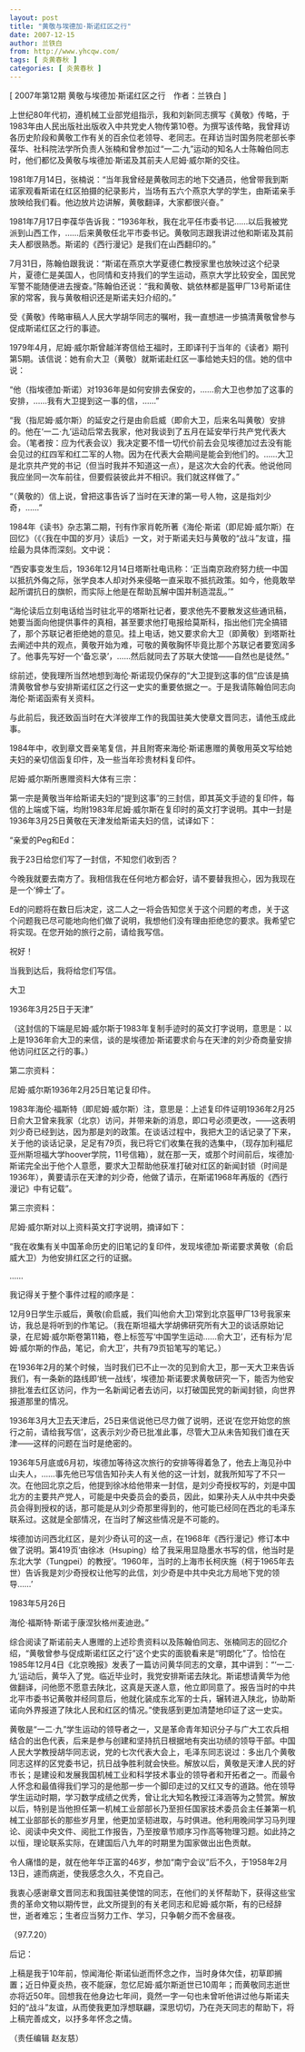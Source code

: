 ```yaml
---
layout: post
title: "黄敬与埃德加·斯诺红区之行"
date: 2007-12-15
author: 兰铁白
from: http://www.yhcqw.com/
tags: [ 炎黄春秋 ]
categories: [ 炎黄春秋 ]
---
```



[ 2007年第12期 黄敬与埃德加·斯诺红区之行　作者：兰铁白 ]


上世纪80年代初，遵机械工业部党组指示，我和刘新同志撰写《黄敬》传略，于1983年由人民出版社出版收入中共党史人物传第10卷。为撰写该传略，我曾拜访各历史阶段和黄敬工作有关的百余位老领导、老同志。在拜访当时国务院老部长李葆华、社科院法学所负责人张楠和曾参加过“一二·九”运动的知名人士陈翰伯同志时，他们都忆及黄敬与埃德加·斯诺及其前夫人尼姆·威尔斯的交往。


1981年7月14日，张楠说：“当年我曾经是黄敬同志的地下交通员，他曾带我到斯诺家观看斯诺在红区拍摄的纪录影片，当场有五六个燕京大学的学生，由斯诺亲手放映给我们看。他边放片边讲解，黄敬翻译，大家都很兴奋。”


1981年7月17日李葆华告诉我：“1936年秋，我在北平任市委书记……以后我被党派到山西工作，……后来黄敬任北平市委书记。黄敬同志跟我讲过他和斯诺及其前夫人都很熟悉。斯诺的《西行漫记》是我们在山西翻印的。”


7月31日，陈翰伯跟我说：“斯诺在燕京大学夏德仁教授家里也放映过这个纪录片，夏德仁是美国人，也同情和支持我们的学生运动，燕京大学比较安全，国民党军警不能随便进去搜查。”陈翰伯还说：“我和黄敬、姚依林都是盔甲厂13号斯诺住家的常客，我与黄敬相识还是斯诺夫妇介绍的。”

受《黄敬》传略审稿人人民大学胡华同志的嘱咐，我一直想进一步搞清黄敬曾参与促成斯诺红区之行的事迹。

1979年4月，尼姆·威尔斯曾越洋寄信给王福时，王即译刊于当年的《读者》期刊第5期。该信说：她有俞大卫（黄敬）就斯诺赴红区一事给她夫妇的信。她的信中说：

“他（指埃德加·斯诺）对1936年是如何安排去保安的，……俞大卫也参加了这事的安排，……我有大卫提到这一事的信，……”


“我（指尼姆·威尔斯）的延安之行是由俞启威（即俞大卫，后来名叫黄敬）安排的。他在‘一二·九’运动后常去我家，他对我谈到了五月在延安举行共产党代表大会。（笔者按：应为代表会议）我决定要不惜一切代价前去会见埃德加过去没有能会见过的红四军和红二军的人物。因为在代表大会期间是能会到他们的。……大卫是北京共产党的书记（但当时我并不知道这一点），是这次大会的代表。他说他同我应坐同一次车前往，但要假装彼此并不相识。我们就这样做了。”

“（黄敬的）信上说，曾把这事告诉了当时在天津的第一号人物，这是指刘少奇，……”


1984年《读书》杂志第二期，刊有作家肖乾所著《海伦·斯诺（即尼姆·威尔斯）在回忆》（《〈我在中国的岁月〉读后》一文，对于斯诺夫妇与黄敬的“战斗”友谊，描绘最为具体而深刻。文中说：


“西安事变发生后，1936年12月14日塔斯社电讯称：‘正当南京政府努力统一中国以抵抗外侮之际，张学良本人却对外来侵略一直采取不抵抗政策。如今，他竟敢举起所谓抗日的旗帜，而实际上他是在帮助瓦解中国并制造混乱。’”


“海伦读后立刻电话给当时驻北平的塔斯社记者，要求他先不要散发这些通讯稿，她要当面向他提供事件的真相，甚至要求他打电报给莫斯科，指出他们完全搞错了，那个苏联记者拒绝她的意见。挂上电话，她又要求俞大卫（即黄敬）到塔斯社去阐述中共的观点，黄敬开始为难，可敬的黄敬胸怀毕竟比那个苏联记者要宽阔多了。他事先写好一个‘备忘录’，……然后就同去了苏联大使馆——自然也是徒然。”


综前述，使我理所当然地想到海伦·斯诺现仍保存的“大卫提到这事的信”应该是搞清黄敬曾参与安排斯诺红区之行这一史实的重要依据之一。于是我请陈翰伯同志向海伦·斯诺函索有关资料。

与此前后，我还致函当时在大洋彼岸工作的我国驻美大使章文晋同志，请他玉成此事。

1984年中，收到章文晋亲笔复信，并且附寄来海伦·斯诺惠赠的黄敬用英文写给她夫妇的亲切信函复印件，及一些当年珍贵材料复印件。

尼姆·威尔斯所惠赠资料大体有三宗：


第一宗是黄敬当年给斯诺夫妇的“提到这事”的三封信，即其英文手迹的复印件，每信的上端或下端，均附1983年尼姆·威尔斯在复印时的英文打字说明。其中一封是1936年3月25日黄敬在天津发给斯诺夫妇的信，试译如下：

“亲爱的Peg和Ed：

我于23日给您们写了一封信，不知您们收到否？

今晚我就要去南方了。我相信我在任何地方都会好，请不要替我担心，因为我现在是一个‘绅士’了。


Ed的问题将在数日后决定，这二人之一将会告知您关于这个问题的考虑，关于这个问题我已尽可能地向他们做了说明，我想他们没有理由拒绝您的要求。我希望它将实现。在您开始的旅行之前，请给我写信。

祝好！

当我到达后，我将给您们写信。

大卫

1936年3月25日于天津”


（这封信的下端是尼姆·威尔斯于1983年复制手迹时的英文打字说明，意思是：以上是1936年俞大卫的来信，谈的是埃德加·斯诺要求俞与在天津的刘少奇商量安排他访问红区之行的事。）

第二宗资料：

尼姆·威尔斯1936年2月25日笔记复印件。


1983年海伦·福斯特（即尼姆·威尔斯）注，意思是：上述复印件证明1936年2月25日俞大卫曾来我家（北京）访问，并带来新的消息，即口号必须更改，——这表明刘少奇已经到达，因为那是刘的政策。在谈话过程中，我把大卫的话记录了下来，关于他的谈话记录，足足有79页，我已将它们收集在我的选集中，（现存加利福尼亚州斯坦福大学hoover学院，11号信箱），就在那一天，或那个时间前后，埃德加·斯诺完全出于他个人意愿，要求大卫帮助他获准打破对红区的新闻封锁（时间是1936年），黄要请示在天津的刘少奇，他做了请示，在斯诺1968年再版的《西行漫记》中有记载”。

第三宗资料：

尼姆·威尔斯对以上资料英文打字说明，摘译如下：

“我在收集有关中国革命历史的旧笔记的复印件，发现埃德加·斯诺要求黄敬（俞启威大卫）为他安排红区之行的证据。

……

我记得关于整个事件过程的顺序是：


12月9日学生示威后，黄敬(俞启威，我们叫他俞大卫)常到北京盔甲厂13号我家来访，我总是将听到的作笔记。（我在斯坦福大学胡佛研究所有大卫的谈话原始记录，在尼姆·威尔斯卷第11箱，卷上标签写‘中国学生运动……俞大卫’，还有标为‘尼姆·威尔斯的作品，笔记，俞大卫’，共有79页铅笔写的笔记。）


在1936年2月的某个时候，当时我们已不止一次的见到俞大卫，那一天大卫来告诉我们，有一条新的路线即‘统一战线’，埃德加·斯诺要求黄敬研究一下，能否为他安排批准去红区访问，作为一名新闻记者去访问，以打破国民党的新闻封锁，向世界报道那里的情况。


1936年3月大卫去天津后，25日来信说他已尽力做了说明，还说‘在您开始您的旅行之前，请给我写信’，这表示刘少奇已批准此事，尽管大卫从未告知我们谁在天津——这样的问题在当时是绝密的。


1936年5月底或6月初，埃德加等待这次旅行的安排等得着急了，他去上海见孙中山夫人，……事先他已写信告知孙夫人有关他的这一计划，就我所知写了不只一次。在他回北京之后，他提到徐冰给他带来一封信，是刘少奇授权写的，刘是中国北方的主要共产党人，可能是中央委员会的委员，因此，如果孙夫人从中共中央委员会得到授权的话，那可能是从刘少奇那里得到的，他可能已经同在西北的毛泽东联系过。这就是全部情况，在当时了解这些情况是不可能的。


埃德加访问西北红区，是刘少奇认可的这一点，在1968年《西行漫记》修订本中做了说明。第419页‘由徐冰（Hsuping）给了我采用显隐墨水书写的信，他当时是东北大学（Tungpei）的教授’。‘1960年，当时的上海市长柯庆施（柯于1965年去世）告诉我是刘少奇授权让他写的此信，刘少奇是中共中央北方局地下党的领导……’

1983年5月26日

海伦·福斯特·斯诺于康涅狄格州麦迪逊。”


综合阅读了斯诺前夫人惠赠的上述珍贵资料以及陈翰伯同志、张楠同志的回忆介绍，“黄敬曾参与促成斯诺红区之行”这个史实的面貌看来是“明朗化”了。恰恰在1985年12月4日《北京晚报》发表了一篇访问黄华同志的文章，其中讲到：“‘一二·九’运动后，黄华入了党。临近毕业时，我党安排斯诺去陕北。斯诺想请黄华为他做翻译，问他愿不愿意去陕北，这真是天遂人意，他立即同意了。报告当时的中共北平市委书记黄敬并经同意后，他就化装成东北军的士兵，辗转进入陕北，协助斯诺向外界报道了陕北人民和红区的情况。”使我感到更加清楚地印证了这一史实。


黄敬是“一二·九”学生运动的领导者之一，又是革命青年知识分子与广大工农兵相结合的出色代表，后来是参与创建和坚持抗日根据地有突出功绩的领导干部。中国人民大学教授胡华同志说，党的七次代表大会上，毛泽东同志说过：多出几个黄敬同志这样的区党委书记，抗日战争胜利就会快些。解放以后，黄敬是天津人民的好市长；是建设和发展我国机械工业和科学技术事业的领导者和开拓者之一。而最令人怀念和最值得我们学习的是他那一步一个脚印走过的又红又专的道路。他在领导学生运动时期，学习数学成绩之优秀，曾让北大知名教授江泽涵等为之赞赏。解放以后，特别是当他担任第一机械工业部部长乃至担任国家技术委员会主任兼第一机械工业部部长的那些岁月里，他更加坚韧进取，与时俱进。他利用晚间学习马列理论、阅读中央文件、阅批工作报告，乃至按章节顺序习作高等物理习题。如此持之以恒，理论联系实际，在建国后八九年的时期里为国家做出出色贡献。

令人痛惜的是，就在他年华正富的46岁，参加“南宁会议”后不久，于1958年2月13日，遽而病逝，使我感念久久，不克自己。


我衷心感谢章文晋同志和我国驻美使馆的同志，在他们的关怀帮助下，获得这些宝贵的革命文物以期传世，此文所提到的有关老同志和尼姆·威尔斯，有的已经辞世，逝者难忘；生者应当努力工作、学习，只争朝夕而不舍昼夜。

（97.7.20）

后记：


上稿是我于10年前，惊闻海伦·斯诺仙逝而怀念之作，当时身体欠佳，初草即搁置；近日仲夏炎热，夜不能寐，忽忆尼姆·威尔斯逝世已10周年；而黄敬同志逝世亦将近50年。回想我在他身边七年间，竟然一字一句也未曾听他讲过他与斯诺夫妇的“战斗”友谊，从而使我更加浮想联翩，深思切切，乃在尧天同志的帮助下，将上稿完善成文，以抒多年怀念之情。

（责任编辑 赵友慈）


